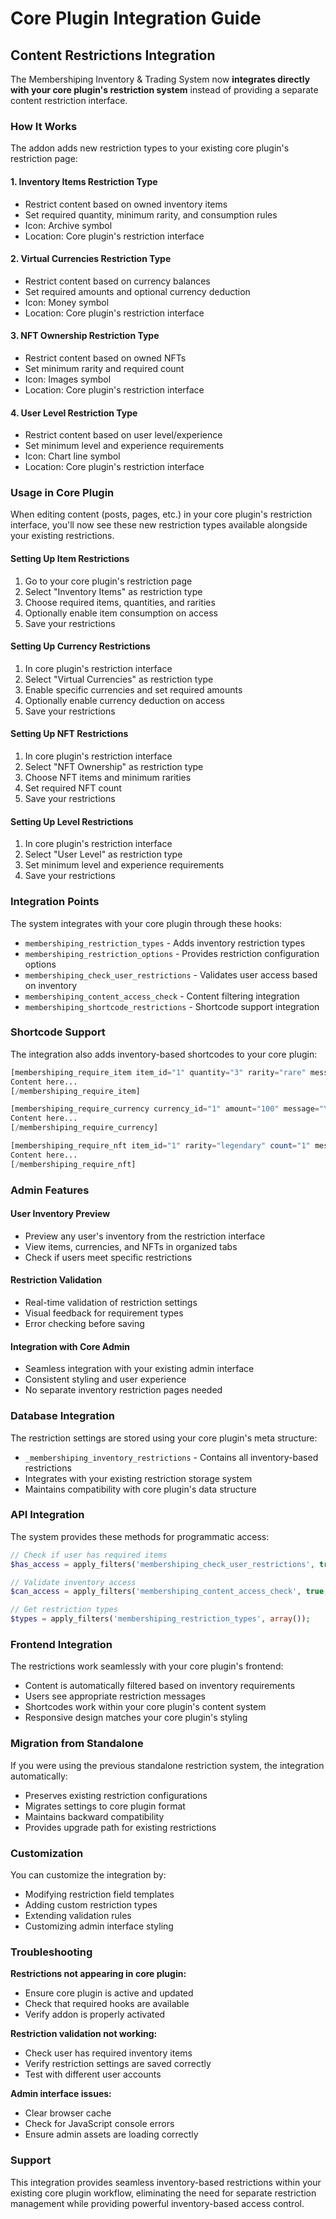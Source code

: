 # Core Plugin Integration Guide

## Content Restrictions Integration

The Membershiping Inventory & Trading System now **integrates directly with your core plugin's restriction system** instead of providing a separate content restriction interface.

### How It Works

The addon adds new restriction types to your existing core plugin's restriction page:

#### 1. **Inventory Items** Restriction Type
- Restrict content based on owned inventory items
- Set required quantity, minimum rarity, and consumption rules
- Icon: Archive symbol
- Location: Core plugin's restriction interface

#### 2. **Virtual Currencies** Restriction Type  
- Restrict content based on currency balances
- Set required amounts and optional currency deduction
- Icon: Money symbol
- Location: Core plugin's restriction interface

#### 3. **NFT Ownership** Restriction Type
- Restrict content based on owned NFTs
- Set minimum rarity and required count
- Icon: Images symbol
- Location: Core plugin's restriction interface

#### 4. **User Level** Restriction Type
- Restrict content based on user level/experience
- Set minimum level and experience requirements
- Icon: Chart line symbol
- Location: Core plugin's restriction interface

### Usage in Core Plugin

When editing content (posts, pages, etc.) in your core plugin's restriction interface, you'll now see these new restriction types available alongside your existing restrictions.

#### Setting Up Item Restrictions
1. Go to your core plugin's restriction page
2. Select "Inventory Items" as restriction type
3. Choose required items, quantities, and rarities
4. Optionally enable item consumption on access
5. Save your restrictions

#### Setting Up Currency Restrictions
1. In core plugin's restriction interface
2. Select "Virtual Currencies" as restriction type
3. Enable specific currencies and set required amounts
4. Optionally enable currency deduction on access
5. Save your restrictions

#### Setting Up NFT Restrictions
1. In core plugin's restriction interface
2. Select "NFT Ownership" as restriction type
3. Choose NFT items and minimum rarities
4. Set required NFT count
5. Save your restrictions

#### Setting Up Level Restrictions
1. In core plugin's restriction interface
2. Select "User Level" as restriction type
3. Set minimum level and experience requirements
4. Save your restrictions

### Integration Points

The system integrates with your core plugin through these hooks:

- `membershiping_restriction_types` - Adds inventory restriction types
- `membershiping_restriction_options` - Provides restriction configuration options
- `membershiping_check_user_restrictions` - Validates user access based on inventory
- `membershiping_content_access_check` - Content filtering integration
- `membershiping_shortcode_restrictions` - Shortcode support integration

### Shortcode Support

The integration also adds inventory-based shortcodes to your core plugin:

```php
[membershiping_require_item item_id="1" quantity="3" rarity="rare" message="You need 3 rare Crystal Swords to view this content."]
Content here...
[/membershiping_require_item]

[membershiping_require_currency currency_id="1" amount="100" message="You need 100 Gold Coins to view this content."]
Content here...
[/membershiping_require_currency]

[membershiping_require_nft item_id="1" rarity="legendary" count="1" message="You need a Legendary Dragon NFT to view this content."]
Content here...
[/membershiping_require_nft]
```

### Admin Features

#### User Inventory Preview
- Preview any user's inventory from the restriction interface
- View items, currencies, and NFTs in organized tabs
- Check if users meet specific restrictions

#### Restriction Validation
- Real-time validation of restriction settings
- Visual feedback for requirement types
- Error checking before saving

#### Integration with Core Admin
- Seamless integration with your existing admin interface
- Consistent styling and user experience
- No separate inventory restriction pages needed

### Database Integration

The restriction settings are stored using your core plugin's meta structure:
- `_membershiping_inventory_restrictions` - Contains all inventory-based restrictions
- Integrates with your existing restriction storage system
- Maintains compatibility with core plugin's data structure

### API Integration

The system provides these methods for programmatic access:

```php
// Check if user has required items
$has_access = apply_filters('membershiping_check_user_restrictions', true, $restrictions, $user_id);

// Validate inventory access
$can_access = apply_filters('membershiping_content_access_check', true, $post_id, $user_id, 'post');

// Get restriction types
$types = apply_filters('membershiping_restriction_types', array());
```

### Frontend Integration

The restrictions work seamlessly with your core plugin's frontend:
- Content is automatically filtered based on inventory requirements
- Users see appropriate restriction messages
- Shortcodes work within your core plugin's content system
- Responsive design matches your core plugin's styling

### Migration from Standalone

If you were using the previous standalone restriction system, the integration automatically:
- Preserves existing restriction configurations
- Migrates settings to core plugin format
- Maintains backward compatibility
- Provides upgrade path for existing restrictions

### Customization

You can customize the integration by:
- Modifying restriction field templates
- Adding custom restriction types
- Extending validation rules
- Customizing admin interface styling

### Troubleshooting

**Restrictions not appearing in core plugin:**
- Ensure core plugin is active and updated
- Check that required hooks are available
- Verify addon is properly activated

**Restriction validation not working:**
- Check user has required inventory items
- Verify restriction settings are saved correctly
- Test with different user accounts

**Admin interface issues:**
- Clear browser cache
- Check for JavaScript console errors
- Ensure admin assets are loading correctly

### Support

This integration provides seamless inventory-based restrictions within your existing core plugin workflow, eliminating the need for separate restriction management while providing powerful inventory-based access control.
